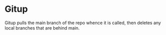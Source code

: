 # Gitup

Gitup pulls the main branch of the repo whence it is called, then deletes any
local branches that are behind main.
